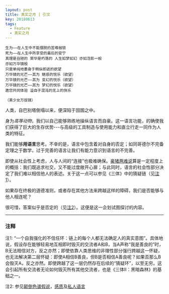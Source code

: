 ```yaml
---
layout: post
title: 真实之月 | 引文
key: 20180613
tags:
  - Feature
  - 真实之月
---
```

```
生为——在人生中不能摆脱的苦难枷锁
死为——在人生中所享受的最后的安宁
真理是丑陋的 荣华是朽落的 人生如梦如幻 亦如泡影一般
亦如万华镜般
只是单纯地委身于稍纵即逝的欲望
万华镜的光芒——其为 魅惑的悦乐（欲望）
万华镜的光芒——其为 变幻的悦乐（欲望）
万华镜的光芒——其为 梦幻的悦乐（欲望）
邀您共同体验 溢自于混沌的无上的快乐

（美少女万拔镜）
```

<!--more-->

人类，自巴别塔倒塌以来，便深陷于囹圄之中。

身为*高等动物*，我们以自己能够熟练地操纵语言而自豪。这一语言功能，的确使我们获得了巨大的生存优势---与高级的工具制造与使用能力和直立行走一同作为人类的特征。

我们能够**用语言**思考。不幸的是，语言中包含着对自身的否定；如同哥德尔不完备定理之于数学，过于完善的语言让我们有能力意识到语言的不完善。

即使从社会性上考虑，人与人间的“连接”也极难确保。[豪猪两难说](https://en.wikipedia.org/wiki/Hedgehog%27s_dilemma)算是一定程度上的概括：我们既追求社交，又不能过度敞开心扉；与此同时，语言的社会性部分决定了我们难以相信他人的表述。关于这一点可以参见《三体》中的猜疑链（见[注1](#1)）。

如果存在终极的道德准则，或者存在其他方法来跨越这样的障碍，我们是否能够与他人相连呢？

很可惜，答案似乎是否定的（见[注2](#2)）。这便是这一企划试图探讨的内容。

---

### 注释

<span id="1">注1: “一个自我强化的不信任环：链上的每个人都无法确定人的真实意图”。具体地说，假设存在能够轻易地互相即时毁灭的交流者A和B，当A声称“我是善良的”时，B无法相信对方，反之亦然；即使依靠人类思维的非理性部分强行跨越这一怀疑，也无法解决第二层怀疑：即使A相信B善良，但B是否相信A善良呢？如果否那么B会毁灭A，反之亦然。即使跨越了这一层仍然存在后续的“猜疑环”，以至无穷。这会引起所有交流者无论如何毁灭所有其他交流者，也是《三体II：黑暗森林》的基础之一。</span>

<span id="2">注2: 参见[颠倒色谱假说](https://en.wikipedia.org/wiki/Inverted_spectrum)，[感质](https://en.wikipedia.org/wiki/Qualia)及[私人语言](https://en.wikipedia.org/wiki/Private_language_argument)</span>
